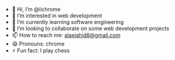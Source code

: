 - 👋 Hi, I’m @iichrome
- 👀 I’m interested in web development 
- 🌱 I’m currently learning software engineering
- 💞️ I’m looking to collaborate on some web development projects
- 📫 How to reach me: alaejahid8@gmail.com
- 😄 Pronouns: chrome
- ⚡ Fun fact: I play chess

<!---
iichrome/iichrome is a ✨ special ✨ repository because its `README.md` (this file) appears on your GitHub profile.
You can click the Preview link to take a look at your changes.
--->

